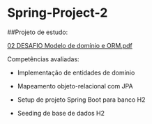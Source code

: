 # Spring-Project-2
##Projeto de estudo:

[02 DESAFIO Modelo de domínio e ORM.pdf](https://github.com/eduardodev-1/Spring-Project-2/files/11638289/02.DESAFIO.Modelo.de.dominio.e.ORM.pdf)

Competências avaliadas:
- Implementação de entidades de domínio

- Mapeamento objeto-relacional com JPA

- Setup de projeto Spring Boot para banco H2

- Seeding de base de dados H2
